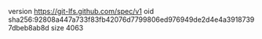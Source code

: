version https://git-lfs.github.com/spec/v1
oid sha256:92808a447a733f83fb42076d7799806ed976949de2d4e4a39187397dbeb8ab8d
size 4063
